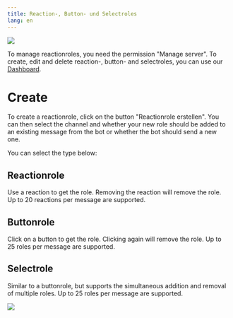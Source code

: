 ```yaml
---
title: Reaction-, Button- und Selectroles
lang: en
---
```


![](../de_add_reactionrole.png)

To manage reactionroles, you need the permission "Manage server".
To create, edit and delete reaction-, button- and selectroles, you can use our [Dashboard](https://tomatenkuchen.eu/dashboard/reactionroles/).

# Create

To create a reactionrole, click on the button "Reactionrole erstellen".
You can then select the channel and whether your new role should be added to an existing message from the bot or whether the bot should send a new one.

You can select the type below:

## Reactionrole
Use a reaction to get the role. Removing the reaction will remove the role.
Up to 20 reactions per message are supported.

## Buttonrole
Click on a button to get the role. Clicking again will remove the role.
Up to 25 roles per message are supported.

## Selectrole
Similar to a buttonrole, but supports the simultaneous addition and removal of multiple roles.
Up to 25 roles per message are supported.

![](../button_selectrole.png)
